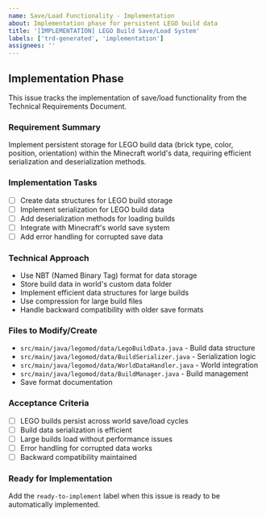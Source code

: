 ```yaml
---
name: Save/Load Functionality - Implementation
about: Implementation phase for persistent LEGO build data
title: '[IMPLEMENTATION] LEGO Build Save/Load System'
labels: ['trd-generated', 'implementation']
assignees: ''
---
```


## Implementation Phase

This issue tracks the implementation of save/load functionality from the Technical Requirements Document.

### Requirement Summary
Implement persistent storage for LEGO build data (brick type, color, position, orientation) within the Minecraft world's data, requiring efficient serialization and deserialization methods.

### Implementation Tasks
- [ ] Create data structures for LEGO build storage
- [ ] Implement serialization for LEGO build data
- [ ] Add deserialization methods for loading builds
- [ ] Integrate with Minecraft's world save system
- [ ] Add error handling for corrupted save data

### Technical Approach
- Use NBT (Named Binary Tag) format for data storage
- Store build data in world's custom data folder
- Implement efficient data structures for large builds
- Use compression for large build files
- Handle backward compatibility with older save formats

### Files to Modify/Create
- `src/main/java/legomod/data/LegoBuildData.java` - Build data structure
- `src/main/java/legomod/data/BuildSerializer.java` - Serialization logic
- `src/main/java/legomod/data/WorldDataHandler.java` - World integration
- `src/main/java/legomod/data/BuildManager.java` - Build management
- Save format documentation

### Acceptance Criteria
- [ ] LEGO builds persist across world save/load cycles
- [ ] Build data serialization is efficient
- [ ] Large builds load without performance issues
- [ ] Error handling for corrupted data works
- [ ] Backward compatibility maintained

### Ready for Implementation
Add the `ready-to-implement` label when this issue is ready to be automatically implemented.
